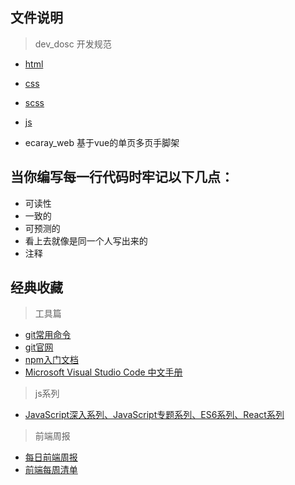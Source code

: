 ## 文件说明
> dev_dosc 开发规范
* [html](https://github.com/wqb2017/ecaray_web/blob/master/dev-dosc/html.md)
* [css](https://github.com/wqb2017/ecaray_web/blob/master/dev-dosc/css.md)
* [scss](https://github.com/wqb2017/ecaray_web/blob/master/dev-dosc/scss.md)
* [js](https://github.com/wqb2017/ecaray_web/blob/master/dev-dosc/js.md)

* ecaray_web 基于vue的单页多页手脚架

## 当你编写每一行代码时牢记以下几点：
* 可读性
* 一致的
* 可预测的
* 看上去就像是同一个人写出来的
* 注释

## 经典收藏
> 工具篇
* [git常用命令](https://segmentfault.com/a/1190000011200689)
* [git官网](https://git-scm.com/book/zh/v2)
* [npm入门文档](https://segmentfault.com/a/1190000005799797)
* [Microsoft Visual Studio Code 中文手册](https://jeasonstudio.gitbooks.io/vscode-cn-doc/content/)

> js系列
* [JavaScript深入系列、JavaScript专题系列、ES6系列、React系列](https://github.com/mqyqingfeng/Blog)

> 前端周报
* [每日前端周报](https://github.com/daochouwangu/webfrontdaily/issues/121)
* [前端每周清单](http://www.infoq.com/cn/FE-Weekly)
